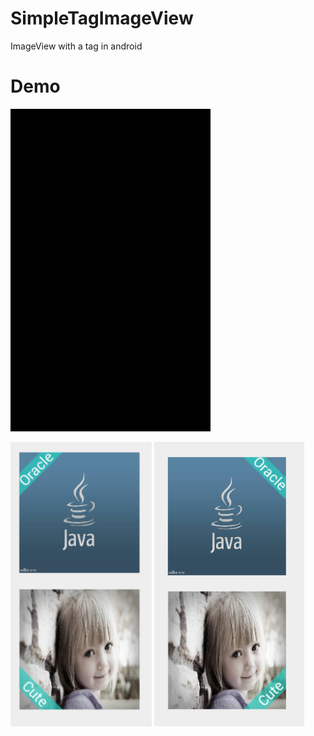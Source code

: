 # SimpleTagImageView
ImageView with a tag in android 

# Demo

<img src="./demo3.gif" width="320" alt="Screenshot"/>

<p>
   <img src="./demo1.png" width="226" alt="Screenshot"/>
   <img src="./demo2.png" width="240" alt="Screenshot"/>
</p>

 
